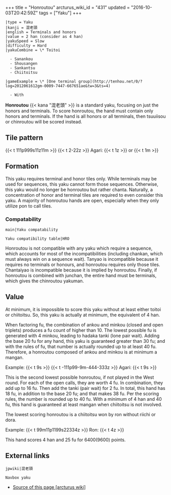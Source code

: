 +++
title = "Honroutou"
arcturus_wiki_id = "431"
updated = "2016-10-03T20:42:59Z"
tags = ["Yaku"]
+++

```yaku
|type = Yaku
|kanji = 混老頭
|english = Terminals and honors
|value = 2 han (consider as 4 han)
|yakuSpeed = Slow
|difficulty = Hard
|yakuCombine = \* Toitoi

  - Sanankou
  - Shousangen
  - Sankantsu
  - Chiitoitsu

|gameExample = \* [One terminal group](http://tenhou.net/0/?log=2012061612gm-0009-7447-667651ae&tw=3&ts=4)

  - With

```

**Honroutou** {{< kana "混老頭" >}} is a standard yaku, focusing on just the honors and terminals.
To score honroutou, the hand must contain only honors and terminals. If the hand is all honors or
all terminals, then tsuuiisou or chinroutou will be scored instead.

## Tile pattern

{{< t 111p999s11z11m >}} {{< t 2-22z >}} Agari: {{< t 1z >}} or {{< t 1m >}}

## Formation

This yaku requires terminal and honor tiles only. While terminals may be used for sequences, this
yaku cannot form those sequences. Otherwise, this yaku would no longer be honroutou but rather
chanta. Naturally, a concentration of honor and terminal tiles are required to even consider this
yaku. A majority of honroutou hands are open, especially when they only utilize pon to call tiles.

### Compatability

`main|Yaku compatability`

`Yaku compatibility table|HRO`

Honroutou is not compatible with any yaku which require a sequence, which accounts for most of the
incompatibilities (including chankan, which must always win on a sequence wait). Tanyao is
incompatible because it requires no terminals or honours, and honroutou requires only those tiles.
Chantaiyao is incompatible because it is implied by honroutou. Finally, if honroutou is combined
with junchan, the entire hand must be terminals, which gives the chinroutou yakuman.

## Value

At minimum, it is impossible to score this yaku without at least either toitoi or chiitoitsu. So,
this yaku is actually at minimum, the equivalent of 4 han.

When factoring fu, the combination of ankou and minkou (closed and open triplets) produces a fu
count of higher than 10. The lowest possible fu is generated with 4 minkou, leading to hadaka tanki
(lone pair wait). Adding the base 20 fu for any hand, this yaku is guaranteed greater than 30 fu;
and with the rules of fu, that number is actually rounded up to at least 40 fu. Therefore, a
honroutou composed of ankou and minkou is at minimum a mangan.

Example: {{< t 9s >}} {{< t -111p99-9m-444-333z >}} Agari: {{< t 9s >}}

This is the second lowest possible honroutou, if not played in the West round. For each of the open
calls, they are worth 4 fu. In combination, they add up to 16 fu. Then add the tanki (pair wait) for
2 fu. In total, this hand has 18 fu, in addition to the base 20 fu; and that makes 38 fu. Per the
scoring rules, the number is rounded up to 40 fu. With a minimum of 4 han and 40 fu, this hand is
guaranteed at least mangan when chiitoitsu is not involved.

The lowest scoring honroutou is a chiitoitsu won by ron without riichi or dora.

Example: {{< t 99m11p1199s22334z >}} Ron: {{< t 4z >}}

This hand scores 4 han and 25 fu for 6400(9600) points.

## External links

`jpwiki|混老頭`

`Navbox yaku`

- [Source of this page [arcturus wiki]](http://arcturus.su/wiki/Honroutou)
